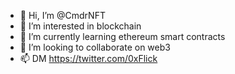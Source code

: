 - 👋 Hi, I’m @CmdrNFT
- 👀 I’m interested in blockchain
- 🌱 I’m currently learning ethereum smart contracts
- 💞️ I’m looking to collaborate on web3
- 📫 DM https://twitter.com/0xFlick

<!---
CmdrNFT/CmdrNFT is a ✨ special ✨ repository because its `README.md` (this file) appears on your GitHub profile.
You can click the Preview link to take a look at your changes.
--->
